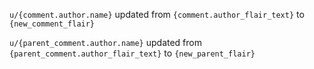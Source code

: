 `u/{comment.author.name}` updated from `{comment.author_flair_text}` to `{new_comment_flair}`


`u/{parent_comment.author.name}` updated from `{parent_comment.author_flair_text}` to `{new_parent_flair}`
